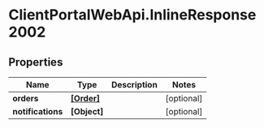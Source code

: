 # ClientPortalWebApi.InlineResponse2002

## Properties
Name | Type | Description | Notes
------------ | ------------- | ------------- | -------------
**orders** | [**[Order]**](Order.md) |  | [optional] 
**notifications** | **[Object]** |  | [optional] 


